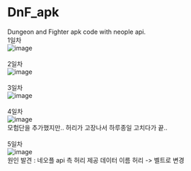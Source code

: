 # DnF_apk
Dungeon and Fighter apk code with neople api.
<br/>
1일차 <br/>
![image](https://github.com/NLessW/DnF_apk/assets/63160418/781d7924-48cd-4257-8325-3c55e2d9760b)
<br/><br/>
2일차<br/>
![image](https://github.com/NLessW/DnF_apk/assets/63160418/b5f8545c-f9fd-4cd9-b9a8-2f70f9f590ab)
<br/><br/>
3일차<br/>
![image](https://github.com/NLessW/DnF_apk/assets/63160418/e07e3ead-0d48-4bdf-a620-589dfe4e4eaa)
<br/><br/>
4일차<br/>
![image](https://github.com/NLessW/DnF_apk/assets/63160418/511cf0a1-4a45-4b5d-bcfd-6ce729e6cc20)
<br/>
모험단을 추가했지만.. 허리가 고장나서 하루종일 고치다가 끝..
<br/><br/>
5일차<br/>
![image](https://github.com/NLessW/DnF_apk/assets/63160418/caa47158-417c-4d0d-b1d7-810e36b73e75)
<br/>
원인 발견 : 네오플 api 측 허리 제공 데이터 이름 허리 -> 벨트로 변경
